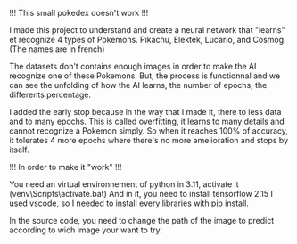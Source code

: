 !!! This small pokedex doesn't work !!!

I made this project to understand and create a neural network that "learns" et recognize 4 types of Pokemons.
Pikachu, Elektek, Lucario, and Cosmog. (The names are in french)

The datasets don't contains enough images in order to make the AI recognize one of these Pokemons.
But, the process is functionnal and we can see the unfolding of how the AI learns, the number of epochs, the differents percentage.

I added the early stop because in the way that I made it, there to less data and to many epochs. 
This is called overfitting, it learns to many details and cannot recognize a Pokemon simply. 
So when it reaches 100% of accuracy, it tolerates 4 more epochs where there's no more amelioration and stops by itself.

!!! In order to make it "work" !!!

You need an virtual environnement of python in 3.11, activate it (venv\Scripts\activate.bat)
And in it, you need to install tensorflow 2.15 
I used vscode, so I needed to install every libraries with pip install.

In the source code, you need to change the path of the image to predict according to wich image your want to try.
